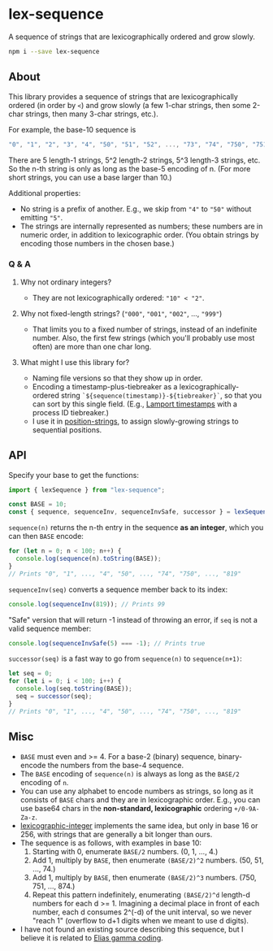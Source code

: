 # lex-sequence

A sequence of strings that are lexicographically ordered and grow slowly.

```bash
npm i --save lex-sequence
```

## About

This library provides a sequence of strings that are lexicographically ordered (in order by `<`) and grow slowly (a few 1-char strings, then some 2-char strings, then many 3-char strings, etc.).

For example, the base-10 sequence is

```js
"0", "1", "2", "3", "4", "50", "51", "52", ..., "73", "74", "750", "751", ...
```

There are 5 length-1 strings, 5^2 length-2 strings, 5^3 length-3 strings, etc. So the n-th string is only as long as the base-5 encoding of n. (For more short strings, you can use a base larger than 10.)

Additional properties:

- No string is a prefix of another. E.g., we skip from `"4"` to `"50"` without emitting `"5"`.
- The strings are internally represented as numbers; these numbers are in numeric order, in addition to lexicographic order. (You obtain strings by encoding those numbers in the chosen base.)

### Q & A

1. Why not ordinary integers?

   - They are not lexicographically ordered: `"10" < "2"`.

2. Why not fixed-length strings? (`"000"`, `"001"`, `"002"`, ..., `"999"`)

   - That limits you to a fixed number of strings, instead of an indefinite number. Also, the first few strings (which you'll probably use most often) are more than one char long.

3. What might I use this library for?
   - Naming file versions so that they show up in order.
   - Encoding a timestamp-plus-tiebreaker as a lexicographically-ordered string `` `${sequence(timestamp)}-${tiebreaker}` ``, so that you can sort by this single field. (E.g., [Lamport timestamps](https://en.wikipedia.org/wiki/Lamport_timestamp) with a process ID tiebreaker.)
   - I use it in [position-strings](https://github.com/mweidner037/position-strings/#readme), to assign slowly-growing strings to sequential positions.

## API

Specify your base to get the functions:

```ts
import { lexSequence } from "lex-sequence";

const BASE = 10;
const { sequence, sequenceInv, sequenceInvSafe, successor } = lexSequence(BASE);
```

`sequence(n)` returns the n-th entry in the sequence **as an integer**, which you can then `BASE` encode:

```ts
for (let n = 0; n < 100; n++) {
  console.log(sequence(n).toString(BASE));
}
// Prints "0", "1", ..., "4", "50", ..., "74", "750", ..., "819"
```

`sequenceInv(seq)` converts a sequence member back to its index:

```ts
console.log(sequenceInv(819)); // Prints 99
```

"Safe" version that will return -1 instead of throwing an error, if `seq` is not a valid sequence member:

```ts
console.log(sequenceInvSafe(5) === -1); // Prints true
```

`successor(seq)` is a fast way to go from `sequence(n)` to `sequence(n+1)`:

```ts
let seq = 0;
for (let i = 0; i < 100; i++) {
  console.log(seq.toString(BASE));
  seq = successor(seq);
}
// Prints "0", "1", ..., "4", "50", ..., "74", "750", ..., "819"
```

## Misc

- `BASE` must even and >= 4. For a base-2 (binary) sequence, binary-encode the numbers from the base-4 sequence.
- The `BASE` encoding of `sequence(n)` is always as long as the `BASE/2` encoding of `n`.
- You can use any alphabet to encode numbers as strings, so long as it consists of `BASE` chars and they are in lexicographic order. E.g., you can use base64 chars in the **non-standard, lexicographic** ordering `+/0-9A-Za-z`.
- [lexicographic-integer](https://www.npmjs.com/package/lexicographic-integer) implements the same idea, but only in base 16 or 256, with strings that are generally a bit longer than ours.
- The sequence is as follows, with examples in base 10:
  1. Starting with 0, enumerate `BASE/2` numbers. (0, 1, ..., 4.)
  2. Add 1, multiply by `BASE`, then enumerate `(BASE/2)^2` numbers.
     (50, 51, ..., 74.)
  3. Add 1, multiply by `BASE`, then enumerate `(BASE/2)^3` numbers.
     (750, 751, ..., 874.)
  4. Repeat this pattern indefinitely, enumerating
     `(BASE/2)^d` length-d numbers for each d >= 1. Imagining a decimal place
     in front of each number, each d consumes 2^(-d) of the unit interval,
     so we never "reach 1" (overflow to d+1 digits when
     we meant to use d digits).
- I have not found an existing source describing this sequence, but I believe it is related to [Elias gamma coding](https://en.wikipedia.org/wiki/Elias_gamma_coding).
